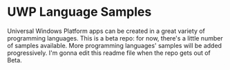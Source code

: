 # UWP Language Samples
Universal Windows Platform apps can be created in a great variety of programming languages.
This is a beta repo: for now, there's a little number of samples available. More programming languages' samples will be added progressively. I'm gonna edit this readme file when the repo gets out of Beta.
